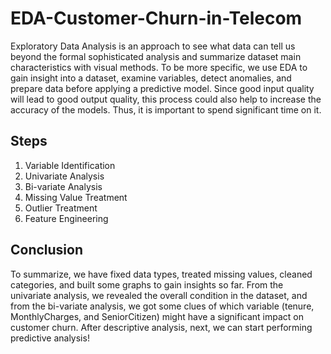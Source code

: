 # EDA-Customer-Churn-in-Telecom
Exploratory Data Analysis is an approach to see what data can tell us beyond the formal sophisticated analysis and summarize dataset main characteristics with visual methods. To be more specific, we use EDA to gain insight into a dataset, examine variables, detect anomalies, and prepare data before applying a predictive model. Since good input quality will lead to good output quality, this process could also help to increase the accuracy of the models. Thus, it is important to spend significant time on it.
## Steps 
1. Variable Identification 
2. Univariate Analysis 
3. Bi-variate Analysis 
4. Missing Value Treatment 
5. Outlier Treatment 
6. Feature Engineering
## Conclusion
To summarize, we have fixed data types, treated missing values, cleaned categories, and built some graphs to gain insights so far. From the univariate analysis, we revealed the overall condition in the dataset, and from the bi-variate analysis, we got some clues of which variable (tenure, MonthlyCharges, and SeniorCitizen) might have a significant impact on customer churn. After descriptive analysis, next, we can start performing predictive analysis!
